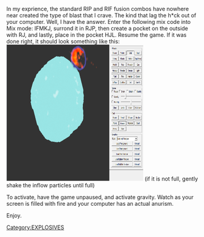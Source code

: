 In my exprience, the standard RIP and RIF fusion combos have nowhere near created the type of blast that I crave. The kind that lag the h\*ck out of your computer. Well, I have the answer. Enter the following mix code into Mix mode: IFMKJ, surrond it in RJP, then create a pocket on the outside with RJ, and lastly, place in the pocket HJL. Resume the game. If it was done right, it should look something like this:
<img src="/images/Caphghghture.PNG" title="fig:Caphghghture.PNG" width="356" height="356" alt="Caphghghture.PNG" />
(if it is not full, gently shake the inflow particles until full)

To activate, have the game unpaused, and activate gravity. Watch as your screen is filled with fire and your computer has an actual anurism.

Enjoy.

[Category:EXPLOSIVES](/CategoryEXPLOSIVES.md "Category:EXPLOSIVES")
